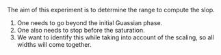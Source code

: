 The aim of this experiment is to determine the range to compute the slop. 
1. One needs to go beyond the initial Guassian phase.
2. One also needs to stop before the saturation.
3. We want to identify this while taking into account of the scaling, so all widths will come together.
